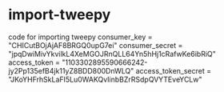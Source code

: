 # import-tweepy
code for importing tweepy
consumer_key = "CHICutBOjAjAF8BRGQ0upG7ei"
consumer_secret = "jpqDwiMivYkvilkL4XeMGOJRnQLL64Yn5hHj1cRafwKe6ibRiQ"
access_token = "1103302895590666242-jy2Pp135efB4jk11yZ8BDD800DnWLQ"
access_token_secret = "JKoYHFrhSkLaFI5Lu0WAKQvIinbBZrRSdpQVYTEveYCLw"
